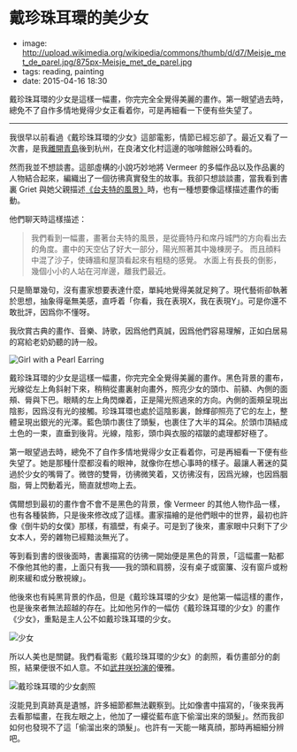 # 戴珍珠耳環的美少女

- image: http://upload.wikimedia.org/wikipedia/commons/thumb/d/d7/Meisje_met_de_parel.jpg/875px-Meisje_met_de_parel.jpg
- tags: reading, painting
- date: 2015-04-16 18:30

戴珍珠耳環的少女是這樣一幅畫，你完完全全覺得美麗的畫作。第一眼望過去時，總免不了自作多情地覺得少女正看着你，可是再細看一下便有些失望了。

---

我很早以前看過《戴珍珠耳環的少女》這部電影，情節已經忘卻了。最近又看了一次書，是我[離開青島](./one-week-at-qingdao)後到杭州，在良渚文化村這邊的咖啡館辦公時看的。

然而我並不想談書。這部虛構的小說巧妙地將 Vermeer 的多幅作品以及作品裏的人物結合起來，編織出了一個彷彿真實發生的故事。我卻只想談談畫，當我看到書裏 Griet 與她父親描述[《台夫特的風景》](http://en.wikipedia.org/wiki/View_of_Delft)時，也有一種想要像這樣描述畫作的衝動。

他們聊天時這樣描述：

> 我們看到一幅畫，畫著台夫特的風景，是從鹿特丹和席丹城門的方向看出去的角度。畫中的天空佔了好大一部分，陽光照著其中幾棟房子。
> 而且顔料中混了沙子，使磚牆和屋頂看起來有粗糙的感覺。
> 水面上有長長的倒影，幾個小小的人站在河岸邊，離我們最近。

只是簡單幾句，沒有畫家想要表達什麼，單純地覺得美就足夠了。現代藝術卻執著於思想，抽象得毫無美感，直呼着「你看，我在表現X，我在表現Y」。可是你還不敢批評，因爲你不懂呀。

我欣賞古典的畫作、音樂、詩歌，因爲他們真誠，因爲他們容易理解，正如白居易的寫給老奶奶聽的詩一般。

![Girl with a Pearl Earring](//upload.wikimedia.org/wikipedia/commons/thumb/d/d7/Meisje_met_de_parel.jpg/875px-Meisje_met_de_parel.jpg "戴珍珠耳環的少女")

戴珍珠耳環的少女是這樣一幅畫，你完完全全覺得美麗的畫作。黑色背景的畫布，光線從左上角斜射下來，稍稍從畫裏射向畫外，照亮少女的頭巾、前額、內側的面頰、脣與下巴。眼睛的左上角閃爍着，正是陽光照過來的方向。內側的面頰呈現出陰影，因爲沒有光的接觸。珍珠耳環也處於這陰影裏，餘輝卻照亮了它的左上，整體呈現出銀光的光澤。藍色頭巾裹住了頭髮，也裹住了大半的耳朵。於頭巾頂結成土色的一束，直垂到後背。光線，陰影，頭巾與衣服的褶皺的處理都好極了。

第一眼望過去時，總免不了自作多情地覺得少女正看着你，可是再細看一下便有些失望了。她是那種什麼都沒看的眼神，就像你在想心事時的樣子。最讓人著迷的莫過於少女的嘴脣了。微啓的雙脣，彷彿微笑着，又彷彿沒有，因爲光線，也因爲胭脂，脣上閃動着光，簡直就想吻上去。

偶爾想到最初的畫作會不會不是黑色的背景，像 Vermeer 的其他人物作品一樣，也有各種裝飾，只是後來修改成了這樣。畫家描繪的是他們眼中的世界，最初也許像《倒牛奶的女僕》那樣，有牆壁，有桌子。可是到了後來，畫家眼中只剩下了少女本人，旁的雜物已經黯淡無光了。

等到看到書的很後面時，書裏描寫的彷彿一開始便是黑色的背景，「這幅畫一點都不像他其他的畫，上面只有我——我的頭和肩膀，沒有桌子或窗簾、沒有窗戶或粉刷來緩和或分散視線」。

他後來也有純黑背景的作品，但是《戴珍珠耳環的少女》是他第一幅這樣的畫作，也是後來者無法超越的存在。比如他另作的一幅仿《戴珍珠耳環的少女》的畫作《少女》，重點是主人公不如戴珍珠耳環的少女。

![少女](//upload.wikimedia.org/wikipedia/commons/thumb/d/d9/Vermeer-Portrait_of_a_Young_Woman.jpg/800px-Vermeer-Portrait_of_a_Young_Woman.jpg "Portrait of a Young Woman")

所以人美也是關鍵。我們看電影《戴珍珠耳環的少女》的劇照，看仿畫部分的劇照，結果便很不如人意。不如[武井咲扮演的](https://www.youtube.com/watch?v=dpNvNjl9OM8)優雅。

![戴珍珠耳環的少女劇照](http://dn-lepture.qbox.me/blog/girl-with-a-pearl-earring-movie-photo.jpg)

沒能見到真跡真是遺憾，許多細節都無法觀察到。比如像書中描寫的，「後來我再去看那幅畫，在我左眼之上，他加了一縷從藍布底下偷溜出來的頭髮」。然而我卻如何也發現不了這「偷溜出來的頭髮」。也許有一天能一睹真顔，那時再細細分辨吧。

